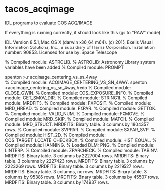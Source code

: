 # tacos_acqimage
IDL programs to evaluate COS ACQ/IMAGE

If everything is running correctly, it should look like this (go to "RAW" mode)

IDL Version 8.5.1, Mac OS X (darwin x86_64 m64).
(c) 2015, Exelis Visual Information Solutions, Inc., a subsidiary of Harris Corporation.
Installation number: 90853.
Licensed for use by: Space Telescope

% Compiled module: ASTROLIB.
% ASTROLIB: Astronomy Library system variables have been added
% Compiled module: PROMPT.

spenton >.r acqimage_centering_vs_sn_4way                              
% Compiled module: ACQIMAGE_CENTERING_VS_SN_4WAY.
spenton >acqimage_centering_vs_sn_4way,/redo
% Compiled module: CLOSE_GWIN.
% Compiled module: COS_EXPOSURE_INFO.
% Compiled module: GET_SMOV_DIR.
% Compiled module: STRING1I.
% Compiled module: MRDFITS.
% Compiled module: FXPOSIT.
% Compiled module: MRD_HREAD.
% Compiled module: FXPAR.
% Compiled module: GETTOK.
% Compiled module: VALID_NUM.
% Compiled module: FXMOVE.
% Compiled module: MRD_SKIP.
% Compiled module: MATCH.
% Compiled module: MRD_STRUCT.
MRDFITS: Binary table.  3 columns by  1804357 rows.
% Compiled module: SVPPAR.
% Compiled module: SXPAR_SVP.
% Compiled module: HIST_2D.
% Compiled module: COS_TARGET_LOCATE_CHECKBOX.
% Compiled module: HIST_EQUAL.
% Compiled module: HANNING.
% Loaded DLM: PNG.
% Compiled module: LINTERP.
% Compiled module: ZPARCHECK.
% Compiled module: TABINV.
MRDFITS: Binary table.  3 columns by  2227004 rows.
MRDFITS: Binary table.  3 columns by  2227423 rows.
MRDFITS: Binary table.  3 columns by  2223269 rows.
MRDFITS: Binary table.  3 columns by  2219527 rows.
MRDFITS: Binary table.  3 columns, no rows.
MRDFITS: Binary table.  3 columns by  95386 rows.
MRDFITS: Binary table.  3 columns by  45507 rows.
MRDFITS: Binary table.  3 columns by  174937 rows.
